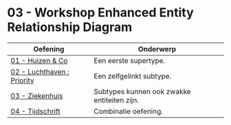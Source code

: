 # 03 - Workshop Enhanced Entity Relationship Diagram

| Oefening | Onderwerp |
| ----- | ---- |
| [01 - Huizen & Co](exercises/exercise-1.md) | Een eerste supertype. |
| [02 - Luchthaven : Priority](exercises/exercise-2.md) | Een zelfgelinkt subtype. |
| [03 - Ziekenhuis](exercises/exercise-3.md) | Subtypes kunnen ook zwakke entiteiten zijn. |
| [04 - Tijdschrift](exercises/exercise-4.md) | Combinatie oefening. |